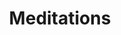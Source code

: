 ---
"\uFEFFauthor_sort": Aurelius, Marcus
authors: Marcus Aurelius
comments: ''
cover: "/Users/Raman/Calibre Library/Marcus Aurelius/Meditations (173)/cover.jpg"
formats: mobi
id: '173'
identifiers: ''
isbn: ''
languages: ''
library_name: Calibre Library
pubdate: '0101-01-01T09:00:00+09:00'
publisher: ''
rating: ''
series: ''
series_index: '1.0'
size: '306805'
tags: ''
timestamp: '0101-01-01T09:00:00+09:00'
title: Meditations
title_sort: Meditations
uuid: 4c10989e-fc8b-4629-b227-27abdb6118c8
"#format": MOBI
layout: book
link: false
---
